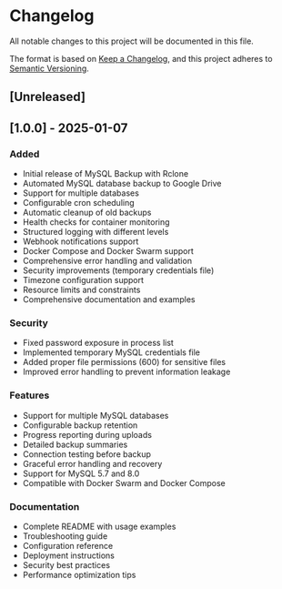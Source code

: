 # Changelog

All notable changes to this project will be documented in this file.

The format is based on [Keep a Changelog](https://keepachangelog.com/en/1.0.0/),
and this project adheres to [Semantic Versioning](https://semver.org/spec/v2.0.0.html).

## [Unreleased]

## [1.0.0] - 2025-01-07

### Added
- Initial release of MySQL Backup with Rclone
- Automated MySQL database backup to Google Drive
- Support for multiple databases
- Configurable cron scheduling
- Automatic cleanup of old backups
- Health checks for container monitoring
- Structured logging with different levels
- Webhook notifications support
- Docker Compose and Docker Swarm support
- Comprehensive error handling and validation
- Security improvements (temporary credentials file)
- Timezone configuration support
- Resource limits and constraints
- Comprehensive documentation and examples

### Security
- Fixed password exposure in process list
- Implemented temporary MySQL credentials file
- Added proper file permissions (600) for sensitive files
- Improved error handling to prevent information leakage

### Features
- Support for multiple MySQL databases
- Configurable backup retention
- Progress reporting during uploads
- Detailed backup summaries
- Connection testing before backup
- Graceful error handling and recovery
- Support for MySQL 5.7 and 8.0
- Compatible with Docker Swarm and Docker Compose

### Documentation
- Complete README with usage examples
- Troubleshooting guide
- Configuration reference
- Deployment instructions
- Security best practices
- Performance optimization tips
